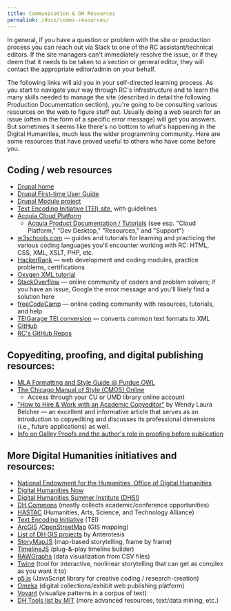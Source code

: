 ```yaml
---
title: Communication & DH Resources
permalink: /docs/comms-resources/
---
```


In general, if you have a question or problem with the site or production process you can reach out via Slack to one of the RC assistant/technical editors. If the site managers can't immediately resolve the issue, or if they deem that it needs to be taken to a section or general editor, they will contact the appropriate editor/admin on your behalf.

The following links will aid you in your self-directed learning process. As you start to navigate your way through RC's infrastructure and to learn the many skills needed to manage the site (described in detail the following Production Documentation section), you're going to be consulting various resources on the web to figure stuff out. Usually doing a web search for an issue (often in the form of a specific error message) will get you answers. But sometimes it seems like there's no bottom to what's happening in the Digital Humanities, much less the wider programming community. Here are some resources that have proved useful to others who have come before you.

## Coding / web resources

- [Drupal home](https://www.drupal.org/)
- [Drupal First-time User Guide](https://www.drupal.org/node/877140)
- [Drupal Module project](https://www.drupal.org/project/project_module)
- [Text Encoding Initiative (TEI) site](https://tei-c.org/), with guidelines
- [Acquia Cloud Platform](http://cloud.acquia.com/)
  - [Acquia Product Documentation / Tutorials](https://docs.acquia.com/tutorials/) (see esp. "Cloud Platform," "Dev Desktop," "Resources," and "Support")
- [w3schools.com](http://www.w3schools.com/) — guides and tutorials for learning and practicing the various coding languages you'll encounter working with RC: HTML, CSS, XML, XSLT, PHP, etc.
- [HackerRank](https://www.hackerrank.com/) — web development and coding modules, practice problems, certifications
- [Oxygen XML tutorial](https://www.oxygenxml.com/doc/versions/23.0/ug-editor/topics/getting-started-intro.html)
- [StackOverflow](https://stackoverflow.com/) — online community of coders and problem solvers; if you have an issue, Google the error message and you'll likely find a solution here
- [freeCodeCamp](https://forum.freecodecamp.org/) — online coding community with resources, tutorials, and help
- [TEIGarage TEI conversion](https://teigarage.tei-c.org/) — converts common text formats to XML
- [GitHub](https://github.com/)
- [RC's GitHub Repos](https://github.com/romanticcircles/)

## Copyediting, proofing, and digital publishing resources:

- [MLA Formatting and Style Guide @ Purdue OWL](https://owl.purdue.edu/owl/research_and_citation/mla_style/mla_formatting_and_style_guide/mla_formatting_and_style_guide.html)
- [The Chicago Manual of Style (CMOS) Online](http://www.chicagomanualofstyle.org/)
  - Access through your CU or UMD library online account
- ["How to Hire & Work with an Academic Copyeditor"](https://wendybelcher.com/writing-advice/how-to-hire-copyeditor/) by Wendy Laura Belcher — an excellent and informative article that serves as an introduction to copyediting and discusses its professional dimensions (i.e., future applications) as well.
- [Info on Galley Proofs and the author's role in proofing before publication](https://www.enago.com/academy/galley-proofs-the-final-step-before-manuscript-publication/)

## More Digital Humanities initiatives and resources:

- [National Endowment for the Humanities, Office of Digital Humanities](https://www.neh.gov/divisions/odh)
- [Digital Humanities Now](https://digitalhumanitiesnow.org/)
- [Digital Humanities Summer Institute (DHSI)](https://dhsi.org/)
- [DH Commons](https://dhcommons.hypotheses.org/) (mostly collects academic/conference opportunities)
- [HASTAC](https://www.hastac.org/) (Humanities, Arts, Science, and Technology Alliance)
- [Text Encoding Initiative](https://tei-c.org/) (TEI)
- [ArcGIS](https://www.arcgis.com/index.html) /[OpenStreetMap](https://www.openstreetmap.org/#map=5/38.007/-95.844) (GIS mapping)
- [List of DH GIS projects](https://anterotesis.com/wordpress/mapping-resources/dh-gis-projects/) by Anterotesis
- [StoryMapJS](https://storymap.knightlab.com/) (map-based storytelling, frame by frame)
- [TimelineJS](https://timeline.knightlab.com/) (plug-&-play timeline builder)
- [RAWGraphs](https://rawgraphs.io/) (data visualization from CSV files)
- [Twine](https://twinery.org/) (tool for interactive, nonlinear storytelling that can get as complex as you want it to)
- [p5.js](https://p5js.org/) (JavaScript library for creative coding / research-creation)
- [Omeka](https://omeka.org/) (digital collections/exhibit web publishing platform)
- [Voyant](https://voyant-tools.org/) (visualize patterns in a corpus of text)
- [DH Tools list by MIT](https://libguides.mit.edu/c.php?g=176357&p=1158575) (more advanced resources, text/data mining, etc.)